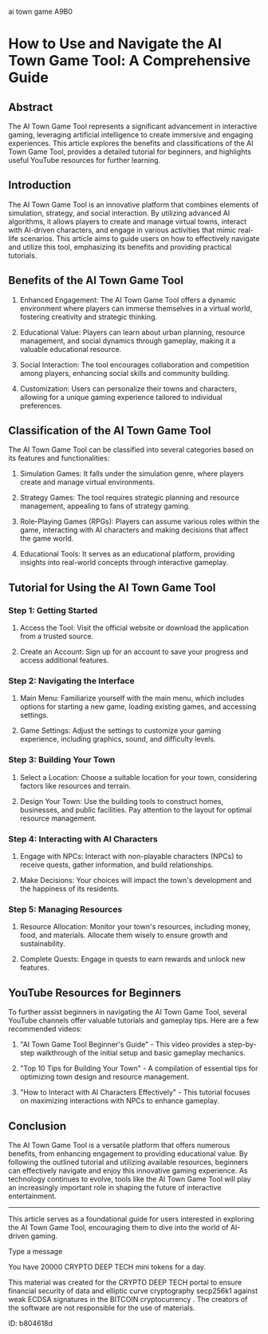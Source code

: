 ai town game A9B0
# How to Use and Navigate the AI Town Game Tool: A Comprehensive Guide



## Abstract



The AI Town Game Tool represents a significant advancement in interactive gaming, leveraging artificial intelligence to create immersive and engaging experiences. This article explores the benefits and classifications of the AI Town Game Tool, provides a detailed tutorial for beginners, and highlights useful YouTube resources for further learning.



## Introduction



The AI Town Game Tool is an innovative platform that combines elements of simulation, strategy, and social interaction. By utilizing advanced AI algorithms, it allows players to create and manage virtual towns, interact with AI-driven characters, and engage in various activities that mimic real-life scenarios. This article aims to guide users on how to effectively navigate and utilize this tool, emphasizing its benefits and providing practical tutorials.



## Benefits of the AI Town Game Tool



1. Enhanced Engagement: The AI Town Game Tool offers a dynamic environment where players can immerse themselves in a virtual world, fostering creativity and strategic thinking.



2. Educational Value: Players can learn about urban planning, resource management, and social dynamics through gameplay, making it a valuable educational resource.



3. Social Interaction: The tool encourages collaboration and competition among players, enhancing social skills and community building.



4. Customization: Users can personalize their towns and characters, allowing for a unique gaming experience tailored to individual preferences.



## Classification of the AI Town Game Tool



The AI Town Game Tool can be classified into several categories based on its features and functionalities:



1. Simulation Games: It falls under the simulation genre, where players create and manage virtual environments.



2. Strategy Games: The tool requires strategic planning and resource management, appealing to fans of strategy gaming.



3. Role-Playing Games (RPGs): Players can assume various roles within the game, interacting with AI characters and making decisions that affect the game world.



4. Educational Tools: It serves as an educational platform, providing insights into real-world concepts through interactive gameplay.



## Tutorial for Using the AI Town Game Tool



### Step 1: Getting Started



1. Access the Tool: Visit the official website or download the application from a trusted source.

2. Create an Account: Sign up for an account to save your progress and access additional features.



### Step 2: Navigating the Interface



1. Main Menu: Familiarize yourself with the main menu, which includes options for starting a new game, loading existing games, and accessing settings.

2. Game Settings: Adjust the settings to customize your gaming experience, including graphics, sound, and difficulty levels.



### Step 3: Building Your Town



1. Select a Location: Choose a suitable location for your town, considering factors like resources and terrain.

2. Design Your Town: Use the building tools to construct homes, businesses, and public facilities. Pay attention to the layout for optimal resource management.



### Step 4: Interacting with AI Characters



1. Engage with NPCs: Interact with non-playable characters (NPCs) to receive quests, gather information, and build relationships.

2. Make Decisions: Your choices will impact the town's development and the happiness of its residents.



### Step 5: Managing Resources



1. Resource Allocation: Monitor your town's resources, including money, food, and materials. Allocate them wisely to ensure growth and sustainability.

2. Complete Quests: Engage in quests to earn rewards and unlock new features.



## YouTube Resources for Beginners



To further assist beginners in navigating the AI Town Game Tool, several YouTube channels offer valuable tutorials and gameplay tips. Here are a few recommended videos:



1. "AI Town Game Tool Beginner's Guide" - This video provides a step-by-step walkthrough of the initial setup and basic gameplay mechanics.

2. "Top 10 Tips for Building Your Town" - A compilation of essential tips for optimizing town design and resource management.

3. "How to Interact with AI Characters Effectively" - This tutorial focuses on maximizing interactions with NPCs to enhance gameplay.



## Conclusion



The AI Town Game Tool is a versatile platform that offers numerous benefits, from enhancing engagement to providing educational value. By following the outlined tutorial and utilizing available resources, beginners can effectively navigate and enjoy this innovative gaming experience. As technology continues to evolve, tools like the AI Town Game Tool will play an increasingly important role in shaping the future of interactive entertainment.



---



This article serves as a foundational guide for users interested in exploring the AI Town Game Tool, encouraging them to dive into the world of AI-driven gaming.



Type a message

You have 20000 CRYPTO DEEP TECH mini tokens for a day.


This material was created for the  CRYPTO DEEP TECH portal  to ensure financial security of data and elliptic curve cryptography  secp256k1 against weak ECDSA  signatures   in the  BITCOIN cryptocurrency . The creators of the software are not responsible for the use of materials.

 ID: b804618d
